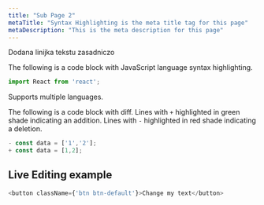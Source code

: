 ```yaml
---
title: "Sub Page 2"
metaTitle: "Syntax Highlighting is the meta title tag for this page"
metaDescription: "This is the meta description for this page"
---
```


Dodana linijka tekstu zasadniczo

The following is a code block with JavaScript language syntax highlighting.

```javascript
import React from 'react';
```

Supports multiple languages.

The following is a code block with diff. Lines with `+` highlighted in green shade indicating an addition. Lines with `-` highlighted in red shade indicating a deletion.

```javascript
- const data = ['1','2'];
+ const data = [1,2];
```

## Live Editing example

```javascript react-live=true
<button className={'btn btn-default'}>Change my text</button>
```
